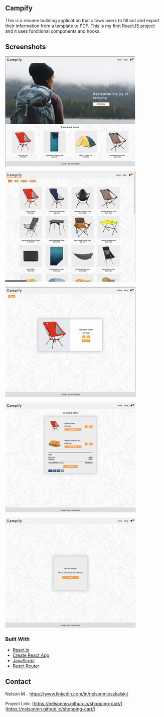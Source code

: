 ## Campify

This is a resume building application that allows users to fill out and export their information from a template to PDF. This is my first ReactJS project and it uses functional components and hooks.

## Screenshots

<img src="src/images/screenshots/Home-page.png"
     alt="Home Page"
     style="height: 350px;  margin: 0 auto;" />

<img src="src/images/screenshots/shop-page.png"
     alt="Shop Page"
     style="height: 350px; margin: 0 auto;" />

<img src="src/images/screenshots/Item-page.png"
     alt="Item Page"
     style="height: 350px; margin: 0 auto;" />

<img src="src/images/screenshots/Cart-page.png"
     alt="Cart Page"
     style="height: 350px; margin: 0 auto;" />

<img src="src/images/screenshots/Empty-cart.png"
     alt="Empty Cart"
     style="height: 350px; margin: 0 auto;" />

### Built With

* [React.js](https://reactjs.org/)
* [Create React App](https://create-react-app.dev/)
* [JavaScript](https://www.javascript.com/)
* [React Router](https://reactrouter.com/)


## Contact

Nelson M - https://www.linkedin.com/in/nelsonmieszkalski/

Project Link: [https://nelsonmn.github.io/shopping-cart/] (https://nelsonmn.github.io/shopping-cart/)